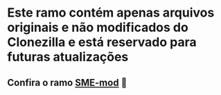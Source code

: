 # Este ramo contém apenas arquivos originais e não modificados do Clonezilla e está reservado para futuras atualizações

## Confira o ramo [SME-mod](https://github.com/mcarneir0/clonezilla-live-amd64-SME/tree/SME-mod) 🙂 
